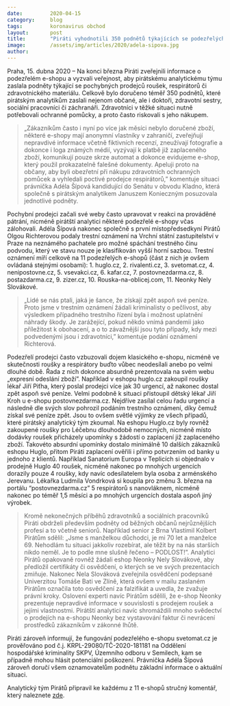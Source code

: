 ```yaml
---
date:         2020-04-15
category:     blog
tags:         koronavirus obchod 
layout:       post
title:        "Piráti vyhodnotili 350 podnětů týkajících se podezřelých e-shopů s rouškami a respirátory. Podávají trestní oznámení"
image:        /assets/img/articles/2020/adela-sipova.jpg
author:       
--- 
```



Praha, 15. dubna 2020 – Na konci března Piráti zveřejnili informace o podezřelém e-shopu a vyzvali veřejnost, aby pirátskému analytickému týmu zaslala podněty týkající se pochybných prodejců roušek, respirátorů či zdravotnického materiálu. Celkově bylo doručeno téměř 350 podnětů, které pirátským analytikům zaslali nejenom občané, ale i doktoři, zdravotní sestry, sociální pracovníci či záchranáři. Zdravotníci v těžké situaci nutně potřebovali ochranné pomůcky, a proto často riskovali s jeho nákupem. 

> „Zákazníkům často i nyní po více jak měsíci nebylo doručené zboží, některé e-shopy mají anonymní vlastníky v zahraničí, zveřejňují nepravdivé informace včetně fiktivních recenzí, zneužívají fotografie a dokonce i loga známých médií, vyzývají k platbě již zaplaceného zboží, komunikují pouze skrze automat a dokonce evidujeme e-shop, který použil prokazatelně falešné dokumenty. Apeluji proto na občany, aby byli obezřetní při nákupu zdravotních ochranných pomůcek a vyhledali poctivé prodejce respirátorů,” komentuje situaci právnička Adéla Šípová kandidující do Senátu v obvodu Kladno, která společně s pirátským analytikem Januszem Konieczným posuzovala jednotlivé podněty. 

Pochybní prodejci začali své weby často upravovat v reakci na prováděné pátrání, nicméně pirátští analytici některé podezřelé e-shopy včas zálohovali. Adéla Šípová nakonec společně s první místopředsedkyní Pirátů Olgou Richterovou podaly trestní oznámení na Vrchní státní zastupitelství v Praze na neznámého pachatele pro možné spáchání trestného činu podvodu, který ve stavu nouze je klasifikován vyšší horní sazbou. Trestní oznámení míří celkově na 11 podezřelých e-shopů (část z nich je ovšem ovládaná stejnými osobami): 1. huglo.cz, 2. rivalenti.cz, 3. svetomat.cz, 4. nenipostovne.cz, 5. vsevakci.cz, 6. kafar.cz, 7. postovnezdarma.cz, 8. postazdarma.cz, 9. zizer.cz, 10. Rouska-na-oblicej.com, 11. Neonky Nely Slovákové.

> „Lidé se nás ptali, jaká je šance, že získají zpět aspoň své peníze. Proto jsme v trestním oznámení žádali kriminalisty o pečlivost, aby výsledkem případného trestního řízení byla i možnost uplatnění náhrady škody. Je zarážející, pokud někdo vnímá pandemii jako příležitost k obohacení, a o to závažnější jsou tyto případy, kdy mezi podvedenými jsou i zdravotníci,” komentuje podání oznámení Richterová.

Podezřelí prodejci často vzbuzovali dojem klasického e-shopu, nicméně ve skutečnosti roušky a respirátory buďto vůbec neodesílali anebo po velmi dlouhé době. Řada z nich dokonce absurdně prezentovala na svém webu „expresní odeslání zboží”. Například v eshopu huglo.cz zakoupil roušky lékař Jiří Piťha, který poslal prodejci více jak 30 urgencí, až nakonec dostal zpět aspoň své peníze. Velmi podobně k situaci přistoupil dětský lékař Jiří Kroh u e-shopu postovnezdarma.cz. Nejdříve zasílal celou řadu urgencí a následně dle svých slov pohrozil podáním trestního oznámení, díky čemuž získal své peníze zpět. Jsou to ovšem světlé výjimky ze všech případů, které pirátský analytický tým zkoumal. Na eshopu Huglo.cz byly rovněž zakoupené roušky pro Léčebnu dlouhodobě nemocných, nicméně místo dodávky roušek přicházely upomínky s žádostí o zaplacení již zaplaceného zboží. Takovéto absurdní upomínky dostalo minimálně 10 dalších zákazníků eshopu Huglo, přitom Piráti zaplacení ověřili i přímo potvrzením od banky u jednoho z klientů. Například Sanatorium Europa v Teplicích si objednalo v prodejně Huglo 40 roušek, nicméně nakonec po mnohých urgencích dorazily pouze 4 roušky, kdy navíc odesílatelem byla osoba z arménského Jerevanu. Lékařka Ludmila Vondrková si koupila pro změnu 3. března na portálu “postovnezdarma.cz” 5 respirátorů s nanovláknem, nicméně nakonec po téměř 1,5 měsíci a po mnohých urgencích dostala aspoň jiný výrobek.

> Kromě nekonečných příběhů zdravotníků a sociálních pracovníků Piráti obdrželi především podněty od běžných občanů nejrůznějších profesí a to včetně seniorů. Například senior z Brna Vlastimil Kolbert Pirátům sdělil: „Jsme s manželkou důchodci, je mi 70 let a manželce 69. Nehodlám tu situaci jakkoliv rozebírat, ale těžit by na nás starších nikdo neměl. Je to podle mne slušně řečeno – PODLOST!”. Analytici Pirátů opakovaně rovněž žádali eshop Neonky Nely Slovákové, aby předložil certifikáty či osvědčení, o kterých se ve svých prezentacích zmiňuje. Nakonec Nela Slováková zveřejnila osvědčení podepsané Univerzitou Tomáše Bati ve Zlíně, která ovšem v mailu zaslaném Pirátům označila toto osvědčení za falzifikát a uvedla, že zvažuje právní kroky. Oslovení experti navíc Pirátům sdělili, že e-shop Neonky prezentuje nepravdivé informace v souvislosti s prodejem roušek a jejími vlastnostmi. Pirátští analytici navíc shromáždili mnoho svědectví o prodejích na e-shopu Neonky bez vystavování faktur či nevrácení prostředků zákazníkům v zákonné lhůtě.

Piráti zároveň informují, že fungování podezřelého e-shopu svetomat.cz je prověřováno pod č.j. KRPL-29080/TČ-2020-181181 na Oddělení hospodářské kriminality SKPV, Územního odboru v Semilech, kam se případně mohou hlásit potenciální poškození. Právnička Adéla Šípová zároveň doručí všem oznamovatelům podnětu základní informace o aktuální situaci. 

Analytický tým Pirátů připravil ke každému z 11 e-shopů stručný komentář, který naleznete [zde](https://pirati.cz/assets/pdf/komentar-e-shopy.pdf).
